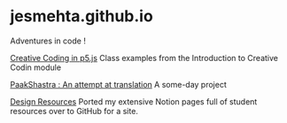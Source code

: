 # jesmehta.github.io
Adventures in code !

[Creative Coding in p5.js](https://jesmehta.github.io/P5-for-TI1/)
Class examples from the Introduction to Creative Codin module

[PaakShastra : An attempt at translation](https://jesmehta.github.io/Paak-Shastra/)
A some-day project

[Design Resources](https://jesmehta.github.io/Notion_site/Data%20Visualization%20Resources%203547efbca6e9464ca93cbecf290c885e.html)
Ported my extensive Notion pages full of student resources over to GitHub for a site.
